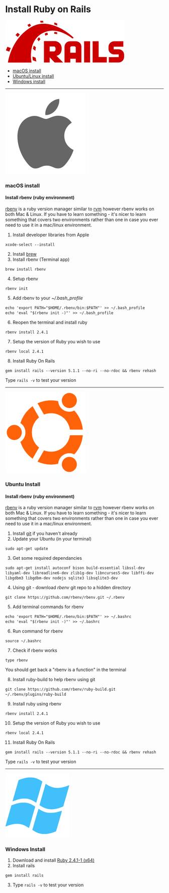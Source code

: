# Install Ruby on Rails
![Rails logo](/assets/images/rails.png)

- [macOS install](#mac-os)
- [Ubuntu/Linux install](#ubuntu)
- [Windows install](#windows)

---


<a id="mac-os"></a>
![macOS logo](/assets/images/macos.png)
### macOS install

#### Install rbenv (ruby environment)
[rbenv](https://github.com/rbenv/rbenv) is a ruby version manager similar to [rvm](https://rvm.io/) however rbenv works on both Mac & Linux. If you have to learn something - it's nicer to learn something that covers two environments rather than one in case you ever need to use it in a mac/linux environment.

1. Install developer libraries from Apple
  ```
  xcode-select --install
  ```
2. Install [brew](https://brew.sh/)
3. Install rbenv (Terminal app)
  ```
  brew install rbenv
  ```
4. Setup rbenv
  ```
  rbenv init
  ```
5. Add rbenv to your *~/.bash_profile*
  ```
  echo 'export PATH="$HOME/.rbenv/bin:$PATH"' >> ~/.bash_profile
  echo 'eval "$(rbenv init -)"' >> ~/.bash_profile
  ```
6. Reopen the terminal and install ruby
  ```
  rbenv install 2.4.1
  ```
7. Setup the version of Ruby you wish to use
  ```
  rbenv local 2.4.1
  ```
8. Install Ruby On Rails
  ```
  gem install rails --version 5.1.1 --no-ri --no-rdoc && rbenv rehash
  ```
  Type ```rails -v``` to test your version

---


<a id="ubuntu"></a>
![ubuntu logo](/assets/images/ubuntu.png)
### Ubuntu Install

#### Install rbenv (ruby environment)
[rbenv](https://github.com/rbenv/rbenv) is a ruby version manager similar to [rvm](https://rvm.io/) however rbenv works on both Mac & Linux. If you have to learn something - it's nicer to learn something that covers two environments rather than one in case you ever need to use it in a mac/linux environment.

1. Install [git](https://git-scm.com/download/linux) if you haven't already
2. Update your Ubuntu (in your terminal)
  ```
  sudo apt-get update
  ```
3. Get some required dependancies
  ```
  sudo apt-get install autoconf bison build-essential libssl-dev libyaml-dev libreadline6-dev zlib1g-dev libncurses5-dev libffi-dev libgdbm3 libgdbm-dev nodejs sqlite3 libsqlite3-dev  
  ```
4. Using git - download *rbenv* git repo to a hidden directory
  ```
  git clone https://github.com/rbenv/rbenv.git ~/.rbenv
  ```
5. Add terminal commands for rbenv
  ```
  echo 'export PATH="$HOME/.rbenv/bin:$PATH"' >> ~/.bashrc
  echo 'eval "$(rbenv init -)"' >> ~/.bashrc
  ```
6. Run command for rbenv
  ```
  source ~/.bashrc
  ```
7. Check if rbenv works
  ```
  type rbenv
  ```
  You should get back a "rbenv is a function" in the terminal

8. Install ruby-build to help rbenv using git
  ```
  git clone https://github.com/rbenv/ruby-build.git ~/.rbenv/plugins/ruby-build
  ```
9. Install ruby using rbenv
  ```
  rbenv install 2.4.1
  ```
10. Setup the version of Ruby you wish to use
  ```
  rbenv local 2.4.1
  ```
11. Install Ruby On Rails
  ```
  gem install rails --version 5.1.1 --no-ri --no-rdoc && rbenv rehash
  ```
  Type ```rails -v``` to test your version

---



<a id="windows"></a>
![windows logo](/assets/images/windows.png)
### Windows Install

1. Download and install [Ruby 2.4.1-1 (x64)](https://rubyinstaller.org/downloads/)
2. Install rails
  ```
  gem install rails
  ```
3. Type ```rails -v``` to test your version
